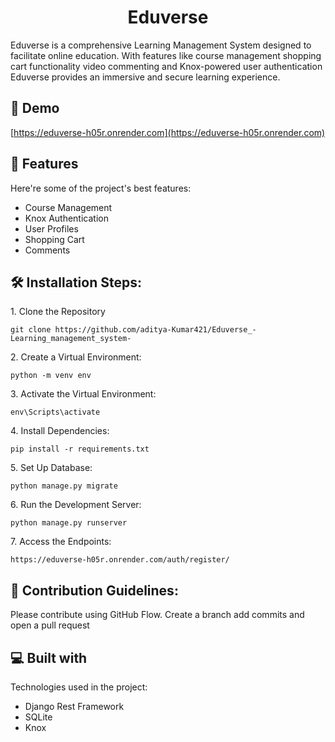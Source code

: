 <h1 align="center" id="title">Eduverse</h1>

<p id="description">Eduverse is a comprehensive Learning Management System designed to facilitate online education. With features like course management shopping cart functionality video commenting and Knox-powered user authentication Eduverse provides an immersive and secure learning experience.</p>

<h2>🚀 Demo</h2>

[https://eduverse-h05r.onrender.com](https://eduverse-h05r.onrender.com)

  
  
<h2>🧐 Features</h2>

Here're some of the project's best features:

*   Course Management
*   Knox Authentication
*   User Profiles
*   Shopping Cart
*   Comments

<h2>🛠️ Installation Steps:</h2>

<p>1. Clone the Repository</p>

```
git clone https://github.com/aditya-Kumar421/Eduverse_-Learning_management_system-
```

<p>2. Create a Virtual Environment:</p>

```
python -m venv env
```

<p>3. Activate the Virtual Environment:</p>

```
env\Scripts\activate
```

<p>4. Install Dependencies:</p>

```
pip install -r requirements.txt
```

<p>5. Set Up Database:</p>

```
python manage.py migrate
```

<p>6. Run the Development Server:</p>

```
python manage.py runserver
```

<p>7. Access the Endpoints:</p>

```
https://eduverse-h05r.onrender.com/auth/register/
```

<h2>🍰 Contribution Guidelines:</h2>

Please contribute using GitHub Flow. Create a branch add commits and open a pull request

  
  
<h2>💻 Built with</h2>

Technologies used in the project:

*   Django Rest Framework
*   SQLite
*   Knox
